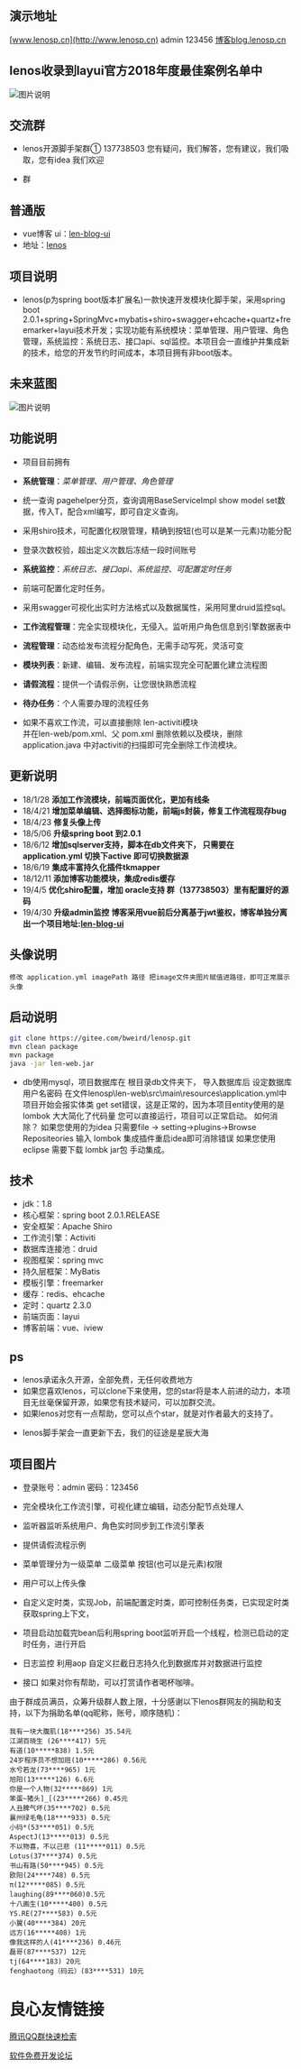 ## 演示地址

[www.lenosp.cn](http://www.lenosp.cn)  admin 123456 [博客blog.lenosp.cn](http://blog.lenosp.cn)

## lenos收录到layui官方2018年度最佳案例名单中
![图片说明](https://images.gitee.com/uploads/images/2019/1017/214009_9f295d89_907437.jpeg "图片说明")

## 交流群
* lenos开源脚手架群① 137738503 您有疑问，我们解答，您有建议，我们吸取，您有idea 我们欢迎
- 群   


## 普通版
- vue博客 ui：[len-blog-ui](https://gitee.com/bweird/len-blog-ui)
- 地址：[lenos](https://gitee.com/bweird/lenos) 

## 项目说明
- lenos(p为spring boot版本扩展名)一款快速开发模块化脚手架，采用spring boot 2.0.1+spring+SpringMvc+mybatis+shiro+swagger+ehcache+quartz+freemarker+layui技术开发；实现功能有系统模块：菜单管理、用户管理、角色管理，系统监控：系统日志、接口api、sql监控。本项目会一直维护并集成新的技术，给您的开发节约时间成本，本项目拥有非boot版本。
## 未来蓝图
![图片说明](https://images.gitee.com/uploads/images/2019/1017/214007_d4b418ac_907437.jpeg "图片说明")

## 功能说明
- 项目目前拥有
- **系统管理**：_菜单管理、用户管理、角色管理_
- 统一查询 pagehelper分页，查询调用BaseServiceImpl show model set数据，传入T，配合xml编写，即可自定义查询。
- 采用shiro技术，可配置化权限管理，精确到按钮(也可以是某一元素)功能分配
- 登录次数校验，超出定义次数后冻结一段时间账号  
  
- **系统监控**：_系统日志、接口api、系统监控、可配置定时任务_
- 前端可配置化定时任务。
- 采用swagger可视化出实时方法格式以及数据属性，采用阿里druid监控sql。  
  
- **工作流程管理**：完全实现模块化，无侵入。监听用户角色信息到引擎数据表中
- **流程管理**：动态给发布流程分配角色，无需手动写死，灵活可变
- **模块列表**：新建、编辑、发布流程，前端实现完全可配置化建立流程图
- **请假流程**：提供一个请假示例，让您很快熟悉流程
- **待办任务**：个人需要办理的流程任务  
  
- 如果不喜欢工作流，可以直接删除 len-activiti模块  
并在len-web/pom.xml、父 pom.xml 删除依赖以及模块，删除application.java 中对activiti的扫描即可完全删除工作流模块。

## 更新说明
- 18/1/28 **添加工作流模块，前端页面优化，更加有线条**
- 18/4/21 **增加菜单编辑、选择图标功能，前端js封装，修复工作流程现存bug**
- 18/4/23 **修复头像上传**
- 18/5/06 **升级spring boot 到2.0.1**
- 18/6/12 **增加sqlserver支持，脚本在db文件夹下，
只需要在application.yml 切换下active 即可切换数据源**
- 18/6/19 **集成丰富持久化插件tkmapper**
- 18/12/11 **添加博客功能模块，集成redis缓存**
- 19/4/5 **优化shiro配置，增加 oracle支持 群（137738503）里有配置好的源码**
- 19/4/30 **升级admin监控**
**博客采用vue前后分离基于jwt鉴权，博客单独分离出一个项目地址:[len-blog-ui](https://gitee.com/bweird/len-blog-ui)**
## 头像说明
```
修改 application.yml imagePath 路径 把image文件夹图片赋值进路径，即可正常展示头像
```

## 启动说明

```bash
git clone https://gitee.com/bweird/lenosp.git
mvn clean package
mvn package
java -jar len-web.jar
```
- db使用mysql，项目数据库在 根目录db文件夹下，
导入数据库后 设定数据库用户名密码 在文件lenosp\len-web\src\main\resources\application.yml中
项目开始会报实体类 get set错误，这是正常的，因为本项目entity使用的是 lombok 大大简化了代码量
您可以直接运行，项目可以正常启动。
如何消除？
如果您使用的为idea 只需要file -> setting->plugins->Browse Repositeories 输入 lombok 集成插件重启idea即可消除错误
如果您使用 eclipse 需要下载 lombk jar包 手动集成。

## 技术
* jdk：1.8
* 核心框架：spring boot 2.0.1.RELEASE
* 安全框架：Apache Shiro
* 工作流引擎：Activiti
* 数据库连接池：druid
* 视图框架：spring mvc
* 持久层框架：MyBatis
* 模板引擎：freemarker
* 缓存：redis、ehcache
* 定时：quartz 2.3.0
* 前端页面：layui
* 博客前端：vue、iview

## ps
- lenos承诺永久开源，全部免费，无任何收费地方
- 如果您喜欢lenos，可以clone下来使用，您的star将是本人前进的动力，本项目无丝毫保留开源，如果您有技术疑问，可以加群交流。
- 如果lenos对您有一点帮助，您可以点个star，就是对作者最大的支持了。
* lenos脚手架会一直更新下去，我们的征途是星辰大海

## 项目图片
* 登录账号：admin 密码：123456   
   
       
             
             
       
       
             
             
       
       
             
             
       
       
             
             
       
       
             
             
       
       
             
             
       
       
             
             
       
       
             
             
       
       
   
* 完全模块化工作流引擎，可视化建立编辑，动态分配节点处理人
* 监听器监听系统用户、角色实时同步到工作流引擎表
* 提供请假流程示例   
* 菜单管理分为一级菜单 二级菜单 按钮(也可以是元素)权限  
* 用户可以上传头像 
* 自定义定时类，实现Job，前端配置定时类，即可控制任务类，已实现定时类获取spring上下文，
* 项目启动加载完bean后利用spring boot监听开启一个线程，检测已启动的定时任务，进行开启
* 日志监控 利用aop 自定义拦截日志持久化到数据库并对数据进行监控
* 接口
如果对你有帮助，可以打赏请作者喝杯咖啡。

由于群成员满员，众筹升级群人数上限，十分感谢以下lenos群网友的捐助和支持，以下为捐助名单(qq昵称，账号，顺序随机)：
```
我有一块大腹肌(18****256) 35.54元
江湖百晓生 (26****417) 5元
有道(10*****838) 1.5元
24岁程序员不想加班(10*****286) 0.56元
水兮若龙(73****965) 1元
旭阳(13*****126) 6.6元
你是一个人物(32*****869) 1元
笨蛋~猪头]_[(23*****266) 0.45元
人丑脾气坏(35****702) 0.5元
襄州绿毛龟(18****933) 0.5元
小码*(53****051) 0.5元
AspectJ(13*****013) 0.5元
不以物喜，不以己悲 (11*****011) 0.5元
Lotus(37****374) 0.5元
书山有路(50****945) 0.5元
欧阳(24****748) 0.5元
π(12*****085) 0.5元
laughing(89****060)0.5元
十八画生(10*****400) 0.5元
YS.RE(27****583) 0.5元
小翼(40****384) 20元
远方(16*****408) 1元
像我这样的人(41****236) 0.46元
磊哥(87****537) 12元
tj(64****183) 20元
fenghaotong（码云）(83****531) 10元
```


 # 良心友情链接

[腾讯QQ群快速检索](http://u.720life.cn/s/8cf73f7c)

[软件免费开发论坛](http://u.720life.cn/s/bbb01dc0)